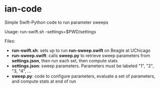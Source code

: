 # ian-code
Simple Swift-Python code to run parameter sweeps

Usage: run-swift.sh -settings=$PWD/settings

Files:
- **run-swift.sh**: sets up to run **run-sweep.swift** on Beagle at UChicago
- **run-sweep.swift**: calls **sweep.py** to retrieve sweep parameters from **settings.json**, then run each set, then compute stats
- **settings.json**: sweep parameters. Parameters must be labeled "1", "2", "3, "4", ... 
- **sweep.py**: code to configure parameters, evaluate a set of parameters, and compute stats at end of run
